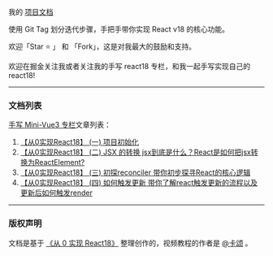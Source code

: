 
我的 [项目文档](https://w0civ51b994.feishu.cn/wiki/E51Qwf8ksiOITWkbaVjcE4ltnDb) 

使用 Git Tag 划分迭代步骤，手把手带你实现 React v18 的核心功能。

欢迎「Star ⭐️ 」 和 「Fork」，这是对我最大的鼓励和支持。

欢迎在掘金关注我或者关注我的手写 react18 专栏，和我一起手写实现自己的 react18!

---

### 文档列表
[手写 Mini-Vue3 专栏](https://juejin.cn/column/7383029698114584627)文章列表：
1. [【从0实现React18】 (一) 项目初始化](https://juejin.cn/post/7382891971897065526)
2. [【从0实现React18】 (二) JSX 的转换 jsx到底是什么？React是如何把jsx转换为ReactElement?](https://juejin.cn/post/7382890605682196543)
3. [【从0实现React18】 (三) 初探reconciler 带你初步探寻React的核心逻辑](https://juejin.cn/post/7383342927508373555)
4. [【从0实现React18】 (四) 如何触发更新 带你了解react触发更新的流程以及更新后如何触发render](https://juejin.cn/spost/7383258697470787634)

---

### 版权声明
文档是基于 [《从 0 实现 React18》](https://qux.xet.tech/s/2wiFh1) 整理创作的，视频教程的作者是 [@卡颂](https://github.com/BetaSu/) 。
